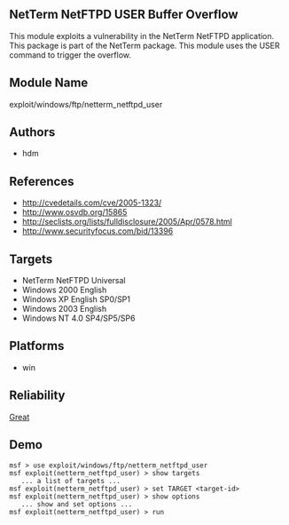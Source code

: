 ## NetTerm NetFTPD USER Buffer Overflow

This module exploits a vulnerability in the NetTerm NetFTPD 
application. This package is part of the NetTerm package. 
This module uses the USER command to trigger the overflow.


## Module Name
exploit/windows/ftp/netterm_netftpd_user

## Authors
* hdm


## References
* http://cvedetails.com/cve/2005-1323/
* http://www.osvdb.org/15865
* http://seclists.org/lists/fulldisclosure/2005/Apr/0578.html
* http://www.securityfocus.com/bid/13396



## Targets
* NetTerm NetFTPD Universal
* Windows 2000 English
* Windows XP English SP0/SP1
* Windows 2003 English
* Windows NT 4.0 SP4/SP5/SP6


## Platforms
* win

## Reliability
[Great](https://github.com/rapid7/metasploit-framework/wiki/Exploit-Ranking)

## Demo

```
msf > use exploit/windows/ftp/netterm_netftpd_user
msf exploit(netterm_netftpd_user) > show targets
   ... a list of targets ...
msf exploit(netterm_netftpd_user) > set TARGET <target-id>
msf exploit(netterm_netftpd_user) > show options
   ... show and set options ...
msf exploit(netterm_netftpd_user) > run
```
    
    